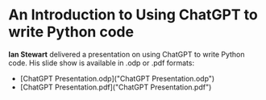 # An Introduction to Using ChatGPT to write Python code

**Ian Stewart** delivered a presentation on using ChatGPT to write Python code. His slide show is available in .odp or .pdf formats:

* [ChatGPT Presentation.odp]("ChatGPT Presentation.odp")
* [ChatGPT Presentation.pdf]("ChatGPT Presentation.pdf")
